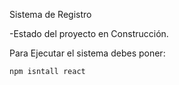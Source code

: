 Sistema de Registro

-Estado del proyecto en Construcción.

Para Ejecutar el sistema debes poner:

```npm isntall react```
